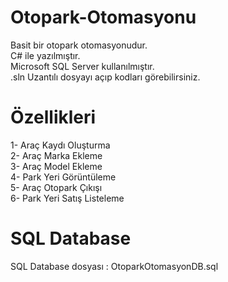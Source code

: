 # Otopark-Otomasyonu
Basit bir otopark otomasyonudur.\
C# ile yazılmıştır.\
Microsoft SQL Server kullanılmıştır.\
.sln Uzantılı dosyayı açıp kodları görebilirsiniz.
# Özellikleri 
1- Araç Kaydı Oluşturma\
2- Araç Marka Ekleme\
3- Araç Model Ekleme\
4- Park Yeri Görüntüleme\
5- Araç Otopark Çıkışı\
6- Park Yeri Satış Listeleme
# SQL Database 
SQL Database dosyası : OtoparkOtomasyonDB.sql
